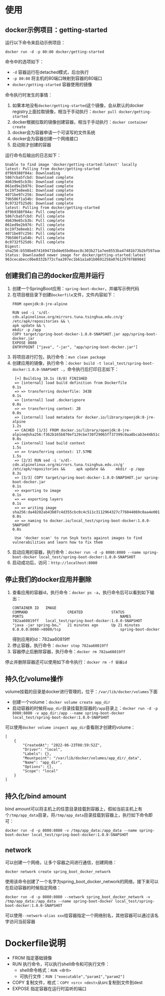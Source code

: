 # 使用

## docker示例项目：getting-started

运行以下命令来启动示例项目：

```
docker run -d -p 80:80 docker/getting-started
```

命令中的选项如下：

- `-d` 容器运行在detached模式，后台执行
- `-p 80:80` 将主机的80端口映射到容器的80端口
- `docker/getting-started` 容器使用的镜像

命令执行时发生的事情：

1. 如果本地没有`docker/getting-started`这个镜像，会从默认的docker registry上面拉取镜像，相当于手动执行：`docker pull docker/getting-started`
2. docker根据拉取的镜像创建容器，相当于手动执行：`docker container create`
3. docker会为容器申请一个可读写的文件系统
4. docker会为容器创建一个网络接口
5. 启动刚才创建的容器

运行命令后输出的日志如下：

```
Unable to find image 'docker/getting-started:latest' locally
latest: Pulling from docker/getting-started
df9b9388f04a: Downloading
5867cba5fcbd: Download complete
4b639e65cb3b: Download complete
061ed9e2b976: Download complete
bc19f3e8eeb1: Download complete
4071be97c256: Download complete
79b586f1a54b: Download complete
0c9732f525d6: Download complete
latest: Pulling from docker/getting-started
df9b9388f04a: Pull complete
5867cba5fcbd: Pull complete
4b639e65cb3b: Pull complete
061ed9e2b976: Pull complete
bc19f3e8eeb1: Pull complete
4071be97c256: Pull complete
79b586f1a54b: Pull complete
0c9732f525d6: Pull complete
Digest: sha256:b558be874169471bd4e65bd6eac8c303b271a7ee8553ba47481b73b2bf597aae
Status: Downloaded newer image for docker/getting-started:latest
963cecabecc0be0332b772cfaa397ec1b61a1a01b0691258a076129797889042
```

## 创建我们自己的docker应用并运行

1. 创建一个SpringBoot应用：`spring-boot-docker`，并编写示例代码
2. 在项目根目录下创建`Dockerfile`文件，文件内容如下：
   ```
   FROM openjdk:8-jre-alpine

   RUN sed -i 's/dl-cdn.alpinelinux.org/mirrors.tuna.tsinghua.edu.cn/g' /etc/apk/repositories && \
   apk update && \
   mkdir -p /app
   COPY target/spring-boot-docker-1.0.0-SNAPSHOT.jar app/spring-boot-docker.jar
   EXPOSE 8080
   ENTRYPOINT ["java", "-jar", "app/spring-boot-docker.jar"]
   ```
3. 将项目进行打包，执行命令：`mvn clean package`
4. 创建应用的镜像，执行命令：`docker build -t local_test/spring-boot-docker:1.0.0-SNAPSHOT .`，命令执行后打印日志如下：
   ```
    [+] Building 10.1s (8/8) FINISHED                                                                                                                                                                                                       
    => [internal] load build definition from Dockerfile                                                                                                                                                                               0.1s
    => => transferring dockerfile: 343B                                                                                                                                                                                               0.1s
    => [internal] load .dockerignore                                                                                                                                                                                                  0.0s
    => => transferring context: 2B                                                                                                                                                                                                    0.0s
    => [internal] load metadata for docker.io/library/openjdk:8-jre-alpine                                                                                                                                                            1.2s
    => CACHED [1/3] FROM docker.io/library/openjdk:8-jre-alpine@sha256:f362b165b870ef129cbe730f29065ff37399c0aa8bcab3e44b51c302938c9193                                                                                               0.0s
    => [internal] load build context                                                                                                                                                                                                  1.5s
    => => transferring context: 17.57MB                                                                                                                                                                                               1.5s
    => [2/3] RUN sed -i 's/dl-cdn.alpinelinux.org/mirrors.tuna.tsinghua.edu.cn/g' /etc/apk/repositories &&     apk update &&     mkdir -p /app                                                                                        8.3s
    => [3/3] COPY target/spring-boot-docker-1.0.0-SNAPSHOT.jar spring-boot-docker.jar                                                                                                                                                 0.1s
    => exporting to image                                                                                                                                                                                                             0.1s
    => => exporting layers                                                                                                                                                                                                            0.1s
    => => writing image sha256:da48202ab43b07c4d355cbc0c4c511c3112964327c776044069c0aa4e00195ff                                                                                                                                       0.0s
    => => naming to docker.io/local_test/spring-boot-docker:1.0.0-SNAPSHOT                                                                                                                                                            0.0s
    
    Use 'docker scan' to run Snyk tests against images to find vulnerabilities and learn how to fix them
   ```
5. 启动应用的容器，执行命令：`docker run -d -p 8080:8080 --name spring-boot-docker local_test/spring-boot-docker:1.0.0-SNAPSHOT`
6. 启动成功后，访问：`http://localhost:8080`

## 停止我们的docker应用并删除

1. 查看应用的容器id，执行命令：`docker ps -a`，执行命令后可以看到如下输出：
   ```
   CONTAINER ID   IMAGE                                                 COMMAND                  CREATED             STATUS             PORTS                                            NAMES
   782aa60819ff   local_test/spring-boot-docker:1.0.0-SNAPSHOT          "java -jar spring-bo…"   21 minutes ago      Up 21 minutes      0.0.0.0:8080->8080/tcp                           spring-boot-docker
   ```
   得到应用的id：782aa60819ff
2. 停止容器，执行命令：`docker stop 782aa60819ff`
3. 容器停止后删除容器，执行命令：`docker rm 782aa60819ff`

停止并删除容器还可以使用如下命令执行：`docker rm -f 容器id`

## 持久化/volume操作

volume挂载的目录是docker进行管理的，位于：`/var/lib/docker/volumes`下面

- 创建一个volume：`docker volume create app_dir`
- 启动容器的时候将`app_dir`目录挂载到容器的`/app`目录上：`docker run -d -p 8080:8080 -v app_dir:/app --name spring-boot-docker local_test/spring-boot-docker:1.0.0-SNAPSHOT`

可以使用`docker volume inspect app_dir`查看刚才创建的volume：
```
[
    {
        "CreatedAt": "2022-06-23T08:59:52Z",
        "Driver": "local",
        "Labels": {},
        "Mountpoint": "/var/lib/docker/volumes/app_dir/_data",
        "Name": "app_dir",
        "Options": {},
        "Scope": "local"
    }
]
```

## 持久化/bind amount

bind amount可以将主机上的任意目录挂载到容器上，假如当前主机上有个`/tmp/app_data`目录，将`/tmp/app_data`目录挂载到容器上，执行如下命令即可：

```
docker run -d -p 8080:8080 -v /tmp/app_data:/app_data --name spring-boot-docker local_test/spring-boot-docker:1.0.0-SNAPSHOT
```

## network

可以创建一个网络，让多个容器之间进行通信，创建网络：

```
docker network create spring_boot_docker_network
```

使用该命令创建了一个名字为spring_boot_docker_network的网络，接下来可以在启动容器的时候指定网络：

```
docker run -d -p 8080:8080 --network spring_boot_docker_network -v /tmp/app_data:/app_data --name spring-boot-docker local_test/spring-boot-docker:1.0.0-SNAPSHOT
```

可以使用`--network-alias xxx`给容器指定一个网络别名，其他容器可以通过该名字访问当前容器

# Dockerfile说明

- FROM 指定基础镜像
- RUN 执行命令，可以执行shell命令和可执行文件：
  - shell命令格式：`RUN <命令>`
  - 可执行文件：`RUN ["executable","param1","param2"]`
- COPY 复制文件，格式：`COPY <src> <dest>`从src复制到文件到dest
- EXPOSE 指定容器在运行时监听的端口

# 